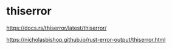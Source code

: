 # thiserror

https://docs.rs/thiserror/latest/thiserror/

https://nicholasbishop.github.io/rust-error-output/thiserror.html


